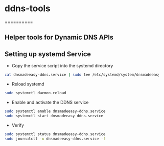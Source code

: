 # ddns-tools
==========


## Helper tools for Dynamic DNS APIs

## Setting up systemd Service

- Copy the service script into the systemd directory
```bash
cat dnsmadeeasy-ddns.service | sudo tee /etc/systemd/system/dnsmadeeasy-ddns.service
```

- Reload systemd
```bash
sudo systemctl daemon-reload
```

- Enable and activate the DDNS service
```bash
sudo systemctl enable dnsmadeeasy-ddns.service
sudo systemctl start dnsmadeeasy-ddns.service
```

- Verify
```bash
sudo systemctl status dnsmadeeasy-ddns.service
sudo journalctl -u dnsmadeeasy-ddns.service -f
```